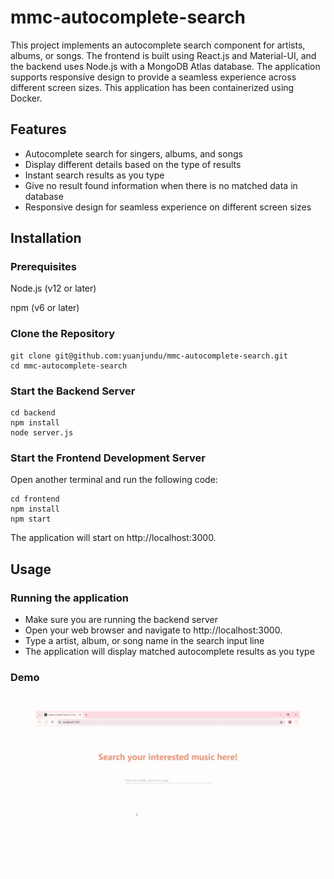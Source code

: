 # mmc-autocomplete-search
This project implements an autocomplete search component for artists, albums, or songs. The frontend is built using React.js and Material-UI, and the backend uses Node.js with a MongoDB Atlas database. The application supports responsive design to provide a seamless experience across different screen sizes. This application has been containerized using Docker.

## Features
 - Autocomplete search for singers, albums, and songs
 - Display different details based on the type of results
 - Instant search results as you type
 - Give no result found information when there is no matched data in database
 - Responsive design for seamless experience on different screen sizes

## Installation
### Prerequisites
Node.js (v12 or later)

npm (v6 or later)

### Clone the Repository
    git clone git@github.com:yuanjundu/mmc-autocomplete-search.git
    cd mmc-autocomplete-search

### Start the Backend Server
    cd backend
    npm install
    node server.js

### Start the Frontend Development Server
Open another terminal and run the following code:

    cd frontend
    npm install
    npm start
The application will start on http://localhost:3000.

## Usage
### Running the application
- Make sure you are running the backend server
- Open your web browser and navigate to http://localhost:3000.
- Type a artist, album, or song name in the search input line
- The application will display matched autocomplete results as you type

### Demo
![](./resources/Demo.gif)
